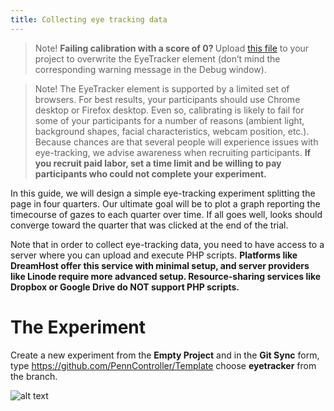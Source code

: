 ```yaml
---
title: Collecting eye tracking data
---
```


> Note!
> <b>Failing calibration with a score of 0? </b> Upload [this file](https://raw.githubusercontent.com/PennController/penncontroller/master/dev/js_includes/PennElement_eyetracker.js)
to your project to overwrite the EyeTracker element (don’t mind the corresponding warning message in the Debug window).


> Note!
> The EyeTracker element is supported by a limited set of browsers. For best results, your participants should use Chrome desktop or Firefox desktop. Even so, calibrating is likely to fail for some of your participants for a number of reasons (ambient light, background shapes, facial characteristics, webcam position, etc.). Because chances are that several people will experience issues with eye-tracking, we advise awareness when recruiting participants. <b> If you recruit paid labor, set a time limit and be willing to pay participants who could not complete your experiment. </b>

In this guide, we will design a simple eye-tracking experiment splitting the page in four quarters. Our ultimate goal will be to plot a graph reporting the timecourse of gazes to each quarter over time. If all goes well, looks should converge toward the quarter that was clicked at the end of the trial.

Note that in order to collect eye-tracking data, you need to have access to a server where you can upload and execute PHP scripts. <b> Platforms like DreamHost offer this service with minimal setup, and server providers like Linode require more advanced setup. Resource-sharing services like Dropbox or Google Drive do NOT support PHP scripts. </b>


# The Experiment

Create a new experiment from the <b>Empty Project</b> and in the <b>Git Sync</b> form, type https://github.com/PennController/Template choose <b>eyetracker</b> from the branch. 

![alt text]({{site.baseurl}}/assets/images/githubsync.png)


